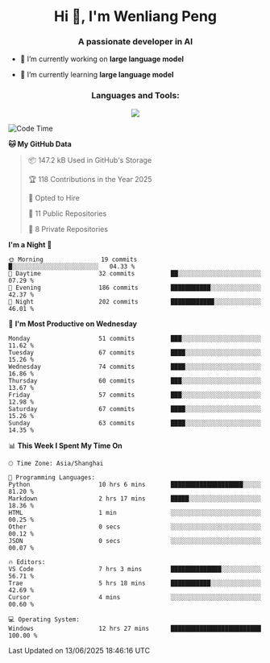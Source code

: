 <h1 align="center">Hi 👋, I'm Wenliang Peng</h1>
<h3 align="center">A passionate developer in AI</h3>

- 🔭 I’m currently working on **large language model**

- 🌱 I’m currently learning **large language model**

<!-- <h3 align="left">Connect with me:</h3> -->
<!-- <p align="left">
</p> -->

<h3 align="center">Languages and Tools:</h3>
<p align="center">
  <a href="https://skillicons.dev">
    <img src="https://skillicons.dev/icons?i=cpp,ros,docker,azure,git,linux,py,pytorch,cmake,githubactions,powershell,md&perline=6" />
  </a>
</p>


<!-- <p><img align="center" src="https://github-readme-stats.vercel.app/api/top-langs?username=bpwl0121&show_icons=true&locale=en&layout=compact" alt="bpwl0121" /></p> -->

<!-- <p><img align="center" src="https://github-readme-streak-stats.herokuapp.com/?user=bpwl0121&" alt="bpwl0121" /></p> -->

<!--START_SECTION:waka-->
![Code Time](http://img.shields.io/badge/Code%20Time-276%20hrs%2045%20mins-blue)

**🐱 My GitHub Data** 

> 📦 147.2 kB Used in GitHub's Storage 
 > 
> 🏆 118 Contributions in the Year 2025
 > 
> 💼 Opted to Hire
 > 
> 📜 11 Public Repositories 
 > 
> 🔑 8 Private Repositories 
 > 
**I'm a Night 🦉** 

```text
🌞 Morning                19 commits          █░░░░░░░░░░░░░░░░░░░░░░░░   04.33 % 
🌆 Daytime                32 commits          ██░░░░░░░░░░░░░░░░░░░░░░░   07.29 % 
🌃 Evening                186 commits         ███████████░░░░░░░░░░░░░░   42.37 % 
🌙 Night                  202 commits         ████████████░░░░░░░░░░░░░   46.01 % 
```
📅 **I'm Most Productive on Wednesday** 

```text
Monday                   51 commits          ███░░░░░░░░░░░░░░░░░░░░░░   11.62 % 
Tuesday                  67 commits          ████░░░░░░░░░░░░░░░░░░░░░   15.26 % 
Wednesday                74 commits          ████░░░░░░░░░░░░░░░░░░░░░   16.86 % 
Thursday                 60 commits          ███░░░░░░░░░░░░░░░░░░░░░░   13.67 % 
Friday                   57 commits          ███░░░░░░░░░░░░░░░░░░░░░░   12.98 % 
Saturday                 67 commits          ████░░░░░░░░░░░░░░░░░░░░░   15.26 % 
Sunday                   63 commits          ████░░░░░░░░░░░░░░░░░░░░░   14.35 % 
```


📊 **This Week I Spent My Time On** 

```text
🕑︎ Time Zone: Asia/Shanghai

💬 Programming Languages: 
Python                   10 hrs 6 mins       ████████████████████░░░░░   81.20 % 
Markdown                 2 hrs 17 mins       █████░░░░░░░░░░░░░░░░░░░░   18.36 % 
HTML                     1 min               ░░░░░░░░░░░░░░░░░░░░░░░░░   00.25 % 
Other                    0 secs              ░░░░░░░░░░░░░░░░░░░░░░░░░   00.12 % 
JSON                     0 secs              ░░░░░░░░░░░░░░░░░░░░░░░░░   00.07 % 

🔥 Editors: 
VS Code                  7 hrs 3 mins        ██████████████░░░░░░░░░░░   56.71 % 
Trae                     5 hrs 18 mins       ███████████░░░░░░░░░░░░░░   42.69 % 
Cursor                   4 mins              ░░░░░░░░░░░░░░░░░░░░░░░░░   00.60 % 

💻 Operating System: 
Windows                  12 hrs 27 mins      █████████████████████████   100.00 % 
```


 Last Updated on 13/06/2025 18:46:16 UTC
<!--END_SECTION:waka-->
